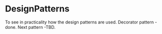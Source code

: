 # DesignPatterns
To see in practicality how the design patterns are used.
Decorator pattern - done.
Next pattern -TBD.
